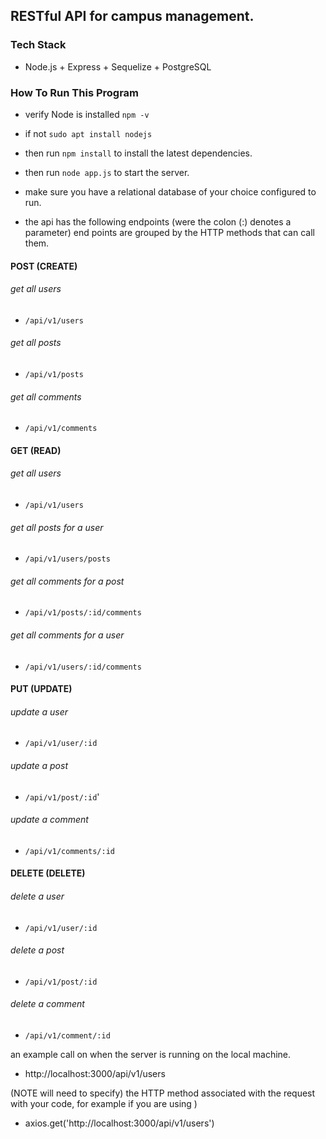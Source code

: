 ## RESTful API for campus management.

### Tech Stack 
  - Node.js + Express + Sequelize + PostgreSQL
  
### How To Run This Program
  - verify Node is installed ``` npm -v ```
  - if not ```sudo apt install nodejs```
  - then run ```npm install``` to install the latest dependencies.
  - then run ```node app.js``` to start the server.  
  - make sure you have a relational database of your choice configured to run. 
  
- the api has the following endpoints (were the colon (:) denotes a parameter)
end points are grouped by the HTTP methods that can call them. 

#### POST (CREATE)

###### get all users
- ```/api/v1/users```
###### get all posts
- ```/api/v1/posts```

###### get all comments
- ```/api/v1/comments```

#### GET (READ)

###### get all users
- ```/api/v1/users```
###### get all posts for a user
- ```/api/v1/users/posts```

###### get all comments for a post 
- ```/api/v1/posts/:id/comments```

###### get all comments for a user 
- ```/api/v1/users/:id/comments```

#### PUT (UPDATE)

###### update a user 
- ```/api/v1/user/:id```
###### update a post
- ```/api/v1/post/:id```'
###### update a comment
- ```/api/v1/comments/:id```

#### DELETE (DELETE)
###### delete a user 
- ```/api/v1/user/:id```

###### delete a post 
- ```/api/v1/post/:id```

###### delete a comment
- ```/api/v1/comment/:id```

an example call on when the server is running on the local machine. 
- http://localhost:3000/api/v1/users

(NOTE will need to specify) 
the HTTP method associated with the request with your code, for example if you are using  )
- axios.get('http://localhost:3000/api/v1/users')
